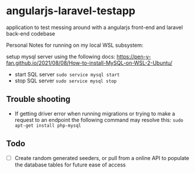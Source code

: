 # angularjs-laravel-testapp
application to test messing around with a angularjs front-end and laravel back-end codebase

Personal Notes for running on my local WSL subsystem:

setup mysql server using the following docs:
https://pen-y-fan.github.io/2021/08/08/How-to-install-MySQL-on-WSL-2-Ubuntu/

* start SQL server `sudo service mysql start`
* stop SQL server `sudo service mysql stop`





## Trouble shooting

* If getting driver error when running migrations or trying to make a request to an endpoint the following command may resolve this: `sudo apt-get install php-mysql`



## Todo

- [ ] Create random generated seeders, or pull from a online API to populate the database tables for future ease of access
